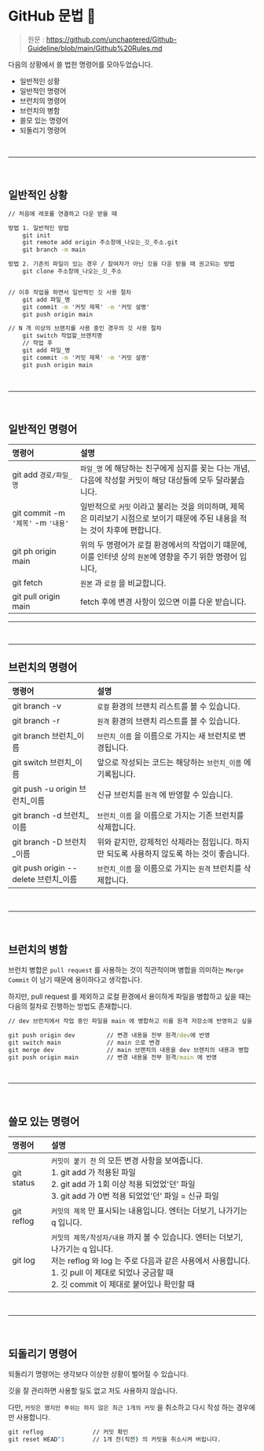 # GitHub 문법 🤔

> 원문 : https://github.com/unchaptered/Github-Guideline/blob/main/Github%20Rules.md

다음의 상황에서 쓸 법한 명령어를 모아두었습니다.

- 일반적인 상황
- 일반적인 명령어
- 브런치의 명령어
- 브런치의 병함
- 쓸모 있는 명령어
- 되돌리기 명령어

<br>
<hr>
<br>

## 일반적인 상황

```cmd
// 처음에 레포를 연결하고 다운 받을 때

방법 1. 일반적인 방법
    git init
    git remote add origin 주소창에_나오는_깃_주소.git
    git branch -m main

방법 2. 기존의 파일이 있는 경우 / 참여자가 아닌 깃을 다운 받을 때 권고되는 방법
    git clone 주소창에_나오는_깃_주소


// 이후 작업을 하면서 일반적인 깃 사용 절차
    git add 파일_명
    git commit -m '커밋 제목' -m '커밋 설명'
    git push origin main

// N 개 이상의 브랜치를 사용 중인 경우의 깃 사용 절차
    git switch 작업할_브랜치명
    // 작업 후
    git add 파일_명
    git commit -m '커밋 제목' -m '커밋 설명'
    git push origin main
```

<br>
<hr>
<br>

## 일반적인 명령어

| 명령어 | 설명 |
| :----- | :--- |
| git add `경로/파일_명` | `파일_명` 에 해당하는 친구에게 심지를 꽂는 다는 개념, 다음에 작성할 커밋이 해당 대상들에 모두 달라붙습니다. |
| git commit -m `'제목'` -m `'내용'` | 일반적으로 `커밋` 이라고 불리는 것을 의미하며, 제목은 미리보기 시점으로 보이기 때문에 주된 내용을 적는 것이 차후에 편합니다. |
| git ph origin main | 위의 두 명령어가 로컬 환경에서의 작업이기 떄문에, 이를 인터넷 상의 `원본`에 영향을 주기 위한 명령어 입니다, |
| git fetch | `원본` 과 `로컬` 을 비교합니다. |
| git pull origin main | fetch 후에 변경 사항이 있으면 이를 다운 받습니다. |

<hr>
<br>
<hr>

## 브런치의 명령어

| 명령어 | 설명 |
| :----- | :--- |
| git branch -v | `로컬` 환경의 브랜치 리스트를 볼 수 있습니다. |
| git branch -r | `원격` 환경의 브랜치 리스트를 볼 수 있습니다. |
| git branch 브런치_이름 | `브런치_이름` 을 이름으로 가지는 새 브런치로 변경됩니다. |
| git switch 브런치_이름 | 앞으로 작성되는 코드는 해당하는 `브런치_이름` 에 기록됩니다. |
| git push -u origin 브런치_이름 | 신규 브런치를 `원격` 에 반영할 수 있습니다. |
| git branch -d 브런치_이름 | `브런치_이름` 을 이름으로 가지는 기존 브런치를 삭제합니다. |
| git branch -D 브런치_이름 | 위와 같지만, 강제적인 삭제라는 점입니다. 하지만 되도록 사용하지 않도록 하는 것이 좋습니다. |
| git push origin --delete 브런치_이름 | `브런치_이름` 을 이름으로 가지는 `원격` 브런치를 삭제합니다. |

<br>
<hr>
<br>

## 브런치의 병함

브런치 병합은 `pull request` 를 사용하는 것이 직관적이며 병합을 의미하는 `Merge Commit` 이 남기 때문에 용이하다고 생각합니다.

하지만, pull request 를 제외하고 로컬 환경에서 용이하게 파일을 병합하고 싶을 때는 다음의 절차로 진행하는 방법도 존재합니다.

```cmd
// dev 브런치에서 작업 중인 파일을 main 에 병합하고 이를 원격 저장소에 반영하고 싶을 때.

git push origin dev         // 변경 내용을 전부 원격/dev에 반영
git switch main             // main 으로 변경
git merge dev               // main 브랜치의 내용을 dev 브랜치의 내용과 병합
git push origin main        // 변경 내용을 전부 원격/main 에 반영
```

<br>
<hr>
<br>

## 쓸모 있는 명령어

| 명령어 | 설명 |
| :----- | :--- |
| git status | `커밋이 붙기 전` 의 모든 변경 사항을 보여줍니다. <br> 1. git add 가 적용된 파일 <br> 2. git add 가 1회 이상 적용 되었었'던' 파일 <br> 3. git add 가 0번 적용 되었었'던' 파일 = 신규 파일 |
| git reflog | `커밋의 제목` 만 표시되는 내용입니다. 엔터는 더보기, 나가기는 q 입니다. |
| git log | `커밋의 제목/작성자/내용` 까지 볼 수 있습니다. 엔터는 더보기, 나가기는 q 입니다. <br> 저는 reflog 와 log 는 주로 다음과 같은 사용에서 사용합니다. <br> 1. 깃 pull 이 제대로 되었나 궁금할 때 <br> 2. 깃 commit 이 제대로 붙어있나 확인할 때 |

<br>
<hr>
<br>

## 되돌리기 명령어

되돌리기 명령어는 생각보다 이상한 상황이 벌어질 수 있습니다.

깃을 잘 관리하면 사용할 일도 없고 저도 사용하지 않습니다.

다만, `커밋은 했지만 푸쉬는 하지 않은 최근 1개의 커밋` 을 취소하고 다시 작성 하는 경우에만 사용합니다.

```cmd
git reflog              // 커밋 확인
git reset HEAD^1        // 1개 전(직전) 의 커밋을 취소시켜 버립니다.
```
